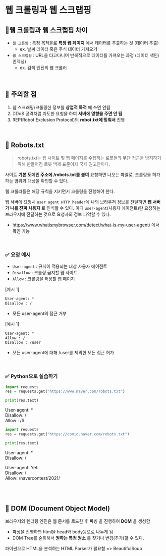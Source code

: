 # 웹 크롤링과 웹 스크랩핑 
## 📌웹 크롤링과 웹 스크랩핑 차이
- `웹 크롤링` : 특정 목적을로 __특정 웹 페이지__ 에서 데이터를 추출하는 것 (데이터 추출) 
    - ex. 날씨 데이터 혹은 주식 데이터 가져오기
- `웹 스크랩핑` : URL을 타고다니며 반복적으로 데이터를 가져오는 과정 (데이터 색인/인덱싱)
    - ex. 검색 엔진의 웹 크롤러

<br>

## 📌 주의할 점 
1. 웹 스크래핑/크롤링한 정보를 __상업적 목적__ 에 쓰면 안됨
2. DDoS 공격처럼 과도한 요청을 하여 __서버에 영향을 주면 안 됨__ 
3. REP(Robot Exclusion Protocol)의 __robot.txt에 맞춰서__ 진행

<br>

## 📌 Robots.txt
> robots.txt는 웹 사이트 및 웹 페이지를 수집하는 로봇들의 무단 접근을 방지하기 위해 만들어진 로봇 백제 표준이자 국제 권고안이다.


사이트 __기본 도메인 주소에 /robots.txt를 붙여__ 요청하면 나오는 파일로, 크롤링을 허가하는 범위와 대상을 확인할 수 있다. 

웹 크롤러들은 해당 규칙을 지키면서 크롤링을 진행해야 한다.   

웹 서버에 요청시 `user agent HTTP header`에 나의 브라우저 정보를 전달하면 __웹 서버가 나를 진짜 사용자__ 로 인식할 수 있다. 이때  `user-agent`(사용자 에이전트)란 요청하는 브라우저에 전달하는 것으로 요청자의 정보 파악할 수 있다. 
- https://www.whatismybrowser.com/detect/what-is-my-user-agent/ 에서 확인 가능

<br>

### ✅ 요청 예시
- `User-agent` : 규칙이 적용되는 대상 사용자 에이전트
- `Disallow` : 크롤링 금지할 웹 사이트 
- `Allow` : 크롤링을 허용할 웹 페이지 

[예시 1]
```txt
User-agent: *
Disallow : /
```
- 모든 user-agent의 접근 거부

[예시 1]
```txt
User-agent: *
Allow : /
Disallow : /user
```
- 모든 user-agent에 대해 /user를 제외한 모든 접근 허가 

<br>

### ✅ Python으로 실습하기
```python
import requests
res = requests.get("https://www.naver.com/robots.txt")

print(res.text)
```
User-agent: *  
Disallow: /  
Allow : /$   
 

```python
import requests
res = requests.get("https://comic.naver.com/robots.txt")

print(res.text)
```
User-agent: *  
Disallow: /  

User-agent: Yeti  
Disallow: /  
Allow: /navercontest/2021/  

<br><br>


## 📌 DOM (Document Object Model)
브라우저의 렌더링 엔진은 웹 문서를 로드한 후 __파싱__ 을 진행하여 __DOM__ 을 생성함
- 파싱을 진행하면 html을 head와 body등으로 나누게 됨 
- DOM Tree를 순회해서 __원하는 특정 원소__ 를 찾거나 변경(추가)할 수 있다. 


파이썬으로 HTML을 분석하는 HTML Parser가 필요함 => BeautifulSoup